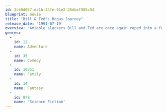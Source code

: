 ```yaml
---
id: 2c68d057-ea1b-44fe-91e2-25dbef985c94
blueprint: movie
title: "Bill & Ted's Bogus Journey"
release_date: '1991-07-19'
overview: 'Amiable slackers Bill and Ted are once again roped into a fantastical adventure when De Nomolos, a villain from the future, sends evil robot duplicates of the two lads to terminate and replace them. The robot doubles actually succeed in killing Bill and Ted, but the two are determined to escape the afterlife, challenging the Grim Reaper to a series of games in order to return to the land of the living.'
genres:
  -
    id: 12
    name: Adventure
  -
    id: 35
    name: Comedy
  -
    id: 10751
    name: Family
  -
    id: 14
    name: Fantasy
  -
    id: 878
    name: 'Science Fiction'
---
```

